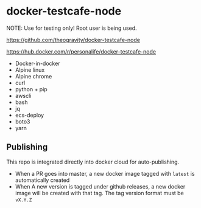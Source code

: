 # docker-testcafe-node

NOTE: Use for testing only! Root user is being used.

https://github.com/theogravity/docker-testcafe-node

https://hub.docker.com/r/personalife/docker-testcafe-node

- Docker-in-docker
- Alpine linux
- Alpine chrome
- curl
- python + pip
- awscli
- bash
- jq
- ecs-deploy
- boto3
- yarn

## Publishing

This repo is integrated directly into docker cloud for auto-publishing.

- When a PR goes into master, a new docker image tagged with `latest` is automatically created
- When A new version is tagged under github releases, a
new docker image will be created with that tag. The tag version format must be `vX.Y.Z`
